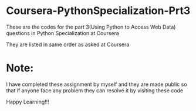 # Coursera-PythonSpecialization-Prt3
These are the codes for the part 3(Using Python to Access Web Data) questions in Python Specialization at Coursera

They are listed in same order as asked at Coursera
# Note:
I have completed these assignment by myself and they are made public so that if anyone face any problem they can resolve it by visiting these code

Happy Learning!!!
